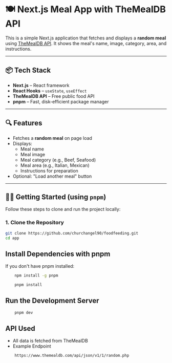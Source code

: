 # 🍽️ Next.js Meal App with TheMealDB API

This is a simple Next.js application that fetches and displays a **random meal** using [TheMealDB API](https://www.themealdb.com/api.php). It shows the meal's name, image, category, area, and instructions.

---

## 📦 Tech Stack

- **Next.js** – React framework
- **React Hooks** – `useState`, `useEffect`
- **TheMealDB API** – Free public food API
- **pnpm** – Fast, disk-efficient package manager

---

## 🔍 Features

- Fetches a **random meal** on page load
- Displays:
  - Meal name
  - Meal image
  - Meal category (e.g., Beef, Seafood)
  - Meal area (e.g., Italian, Mexican)
  - Instructions for preparation
- Optional: "Load another meal" button

---

## 🧑‍💻 Getting Started (using `pnpm`)

Follow these steps to clone and run the project locally:

### 1. Clone the Repository

```bash
git clone https://github.com/churchangel90/foodfeeding.git
cd app

```

## Install Dependencies with pnpm

If you don't have pnpm installed:

```bash
    npm install -g pnpm
```

```bash
    pnpm install
```

## Run the Development Server

```bash
    pnpm dev
```


## API Used
- All data is fetched from TheMealDB
- Example Endpoint

```bash
    https://www.themealdb.com/api/json/v1/1/random.php
```